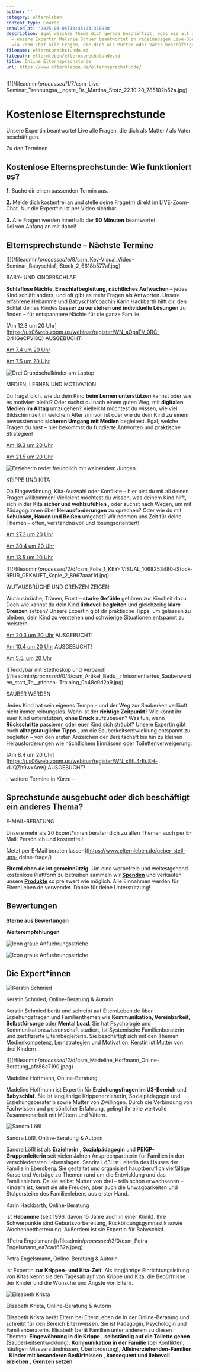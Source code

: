 ```yaml
---
author: ''
category: elternleben
content_type: Course
crawled_at: '2025-03-05T19:45:23.310928'
description: Egal welches Thema dich gerade beschäftigt, egal wie alt dein Kind ist
  – unsere Expertin Melanie Schüer beantwortet in regelmäßigen Live-Sprechstunden
  via Zoom-Chat alle Fragen, die dich als Mutter oder Vater beschäftigen.
filename: elternsprechstunde.md
filepath: elternleben/elternsprechstunde.md
title: Online Elternsprechstunde
url: https://www.elternleben.de/elternsprechstunde/
---
```


![](/fileadmin/_processed_/1/7/csm_Live-
Seminar_Trennungsa__ngste_Dr._Martina_Stotz_22.10.20_785102b52a.jpg)

#  Kostenlose Elternsprechstunde

Unsere Expertin beantwortet Live alle Fragen, die dich als Mutter / als Vater
beschäftigen.

Zu den Terminen

##  Kostenlose Elternsprechstunde: Wie funktioniert es?

**1.** Suche dir einen passenden Termin aus.

**2.** Melde dich kostenfrei an und stelle deine Frage(n) direkt im LIVE-Zoom-
Chat. Nur die Expert*in ist per Video sichtbar.

**3.** Alle Fragen werden innerhalb der **90 Minuten** beantwortet.  
Sei von Anfang an mit dabei!

##  Elternsprechstunde – Nächste Termine

![](/fileadmin/_processed_/e/9/csm_Key-Visual_Video-
Seminar_Babyschlaf_iStock_2_6618b577af.jpg)

BABY- UND KINDERSCHLAF

**Schlaflose Nächte, Einschlafbegleitung, nächtliches Aufwachen** – jedes Kind
schläft anders, und oft gibt es mehr Fragen als Antworten. Unsere erfahrene
Hebamme und Babyschlafcoachin Karin Hackbarth hilft dir, den Schlaf deines
Kindes **besser zu verstehen und individuelle Lösungen** zu finden – für
entspanntere Nächte für die ganze Familie.

[Am 12.3 um 20 Uhr](https://us06web.zoom.us/webinar/register/WN_aOpaTV_0RC-
QrHGeCPVi8Q) AUSGEBUCHT!

[Am 7.4 um 20
Uhr](https://us06web.zoom.us/webinar/register/WN_6rS34c1qR8ydcMpRgzJCQA)

[Am 7.5 um 20
Uhr](https://us06web.zoom.us/webinar/register/WN_3rfK0QGeQs2YZ9VNW2EsWA)

![Drei Grundschulkinder am
Laptop](/fileadmin/_processed_/5/0/csm_Artikel_Medienkompetenz_Kurzu__berblick_7-10_Grundschulkind_b61c66c75f.jpg)

MEDIEN, LERNEN UND MOTIVATION

Du fragst dich, wie du dein Kind **beim Lernen unterstützen** kannst oder wie
es motiviert bleibt? Oder suchst du nach einem guten Weg, mit **digitalen
Medien im Alltag** umzugehen? Vielleicht möchtest du wissen, wie viel
Bildschirmzeit in welchem Alter sinnvoll ist oder wie du dein Kind zu einem
bewussten und **sicheren Umgang mit Medien** begleitest. Egal, welche Fragen
du hast – hier bekommst du fundierte Antworten und praktische Strategien!

[Am 19.3 um 20
Uhr](https://us06web.zoom.us/webinar/register/WN_YLK6WRMNSEmRIpxajBAmNw)

[Am 21.5 um 20
Uhr](https://us06web.zoom.us/webinar/register/WN_wzY3pRuiTjqs6C7k3p1aIw)

![Erzieherin redet freundlich mit weinendem
Jungen.](/fileadmin/_processed_/1/a/csm_Ha__ufige_Fragen_Welche_Eingewo__hnungsmodelle_fu__r_die_Kita_gibt_es_und_welche_sind_am_besten_shutterstock_1102717541_KLEIN_ff69680728.jpg)

KRIPPE UND KITA

Ob Eingewöhnung, Kita-Auswahl oder Konflikte – hier bist du mit all deinen
Fragen willkommen! Vielleicht möchtest du wissen, was deinem Kind hilft, sich
in der Kita **sicher und wohlzufühlen** , oder suchst nach Wegen, um mit
Pädagog:innen über **Herausforderungen** zu sprechen? Oder wie du mit
**Schubsen, Hauen und Beißen** umgehst? Wir nehmen uns Zeit für deine Themen –
offen, verständnisvoll und lösungsorientiert!

[Am 27.3 um 20
Uhr](https://us06web.zoom.us/webinar/register/WN_Ij52QcQXTjuEwej2aiAVkg)

[Am 30.4 um 20
Uhr](https://us06web.zoom.us/webinar/register/WN_K2C04tjpRdSNKM3FLVuXOw)

[Am 13.5 um 20
Uhr](https://us06web.zoom.us/webinar/register/WN_6k2TWtHyQh2Hlgr-koGwyg)

![](/fileadmin/_processed_/2/d/csm_Folie_1_KEY-
VISUAL_1068253480-iStock-9EUR_GEKAUFT_Kopie_2_8967aaaf1d.jpg)

WUTAUSBRÜCHE UND GRENZEN ZEIGEN

Wutausbrüche, Tränen, Frust – **starke Gefühle** gehören zur Kindheit dazu.
Doch wie kannst du dein Kind **liebevoll begleiten** und gleichzeitig **klare
Grenzen** setzen? Unsere Expertin gibt dir praktische Tipps, um gelassen zu
bleiben, dein Kind zu verstehen und schwierige Situationen entspannt zu
meistern.

[Am 20.3 um 20
Uhr](https://us06web.zoom.us/webinar/register/WN_rceTEQZ_QjuD0mU2cL3Kug)
AUSGEBUCHT!

[Am 10.4 um 20
Uhr](https://us06web.zoom.us/webinar/register/WN_hrkSH0tuSOGE9UWWKj3AJg)
AUSGEBUCHT!

[Am 5.5. um 20
Uhr](https://us06web.zoom.us/webinar/register/WN_o04rIv_CSgqByBT8WgIAwA)

![Teddybär mit Stethoskop und
Verband](/fileadmin/_processed_/0/4/csm_Artikel_Bedu__rfnisorientiertes_Sauberwerden_statt_To__pfchen-
Training_0c48c9d2a9.jpg)

SAUBER WERDEN

Jedes Kind hat sein eigenes Tempo – und der Weg zur Sauberkeit verläuft nicht
immer reibungslos. Wann ist der **richtige Zeitpunkt**? Wie könnt ihr euer
Kind unterstützen, **ohne Druck** aufzubauen? Was tun, wenn **Rückschritte**
passieren oder euer Kind sich sträubt? Unsere Expertin gibt euch
**alltagstaugliche Tipps** , um die Sauberkeitsentwicklung entspannt zu
begleiten – von den ersten Anzeichen der Bereitschaft bis hin zu kleinen
Herausforderungen wie nächtlichem Einnässen oder Toilettenverweigerung.

[Am 8.4 um 20 Uhr](https://us06web.zoom.us/webinar/register/WN_xEfL4rEuSH-
xUQZh9wxAnw) AUSGEBUCHT!

\- weitere Termine in Kürze -



## **Sprechstunde ausgebucht oder dich beschäftigt ein anderes Thema?**

E-MAIL-BERATUNG

Unsere mehr als 20 Expert*innen beraten dich zu allen Themen auch per E-Mail:
Persönlich und kostenfrei!

[Jetzt per E-Mail beraten lassen](https://www.elternleben.de/ueber-stell-uns-
deine-frage/)

**ElternLeben.de ist gemeinnützig.** Um eine werbefreie und weitestgehend
kostenlose Plattform zu betreiben sammeln wir
**[Spenden](https://www.elternleben.de/spenden/)** und verkaufen unsere
**[Produkte](https://www.elternleben.de/shop/)** so preiswert wie möglich.
Alle Einnahmen werden für ElternLeben.de verwendet. Danke für deine
Unterstützung!

##  Bewertungen

**Sterne aus Bewertungen**

**Weiterempfehlungen**

![Icon graue
Anfuehrungsstriche](/fileadmin/Assets/Icons/anfuehrungsstriche_grau.svg)

![Icon graue
Anfuehrungsstriche](/fileadmin/Assets/Icons/anfuehrungsstriche_grau.svg)

##  Die Expert*innen

![Kerstin
Schmied](/fileadmin/_processed_/c/2/csm_Kerstin_Schmied_Expertin_b5e1374775.jpeg)

Kerstin Schmied, Online-Beratung & Autorin

Kerstin Schmied berät und schreibt auf ElternLeben.de über Erziehungsfragen
und Familienthemen wie **Kommunikation, Vereinbarkeit, Selbstfürsorge** oder
**Mental Load**. Sie hat Psychologie und Kommunikationswissenschaft studiert,
ist Systemische Familienberaterin und zertifizierte Elternbegleiterin. Sie
beschäftigt sich mit den Themen Medienkompetenz, Lernstrategien und
Motivation. Kerstin ist Mutter von drei Kindern.

![](/fileadmin/_processed_/2/d/csm_Madeline_Hoffmann_Online-
Beratung_afe86c7190.jpeg)

Madeline Hoffmann, Online-Beratung

Madeline Hoffmann ist Expertin für **Erziehungsfragen im U3-Bereich** und
**Babyschlaf**. Sie ist langjährige Krippenerzieherin, Sozialpädagogin und
Erziehungsberaterin sowie Mutter von Zwillingen. Durch die Verbindung von
Fachwissen und persönlicher Erfahrung, gelingt ihr eine wertvolle
Zusammenarbeit mit Müttern und Vätern.

![Sandra
Lößl](/fileadmin/_processed_/7/e/csm_Sandra_Loessl_Autorin_22a3c330c7.jpg)

Sandra Lößl, Online-Beratung & Autorin

Sandra Lößl ist als **Erzieherin** , **Sozialpädagogin** und **PEKiP-
Gruppenleiterin** seit vielen Jahren Ansprechpartnerin für Familien in den
verschiedensten Lebenslagen. Sandra Lößl ist Leiterin des Hauses der Familie
in Ebersberg. Sie gestaltet und organisiert hauptberuflich vielfältige Kurse
und Vorträge zu Themen rund um die Entwicklung und das Familienleben. Da sie
selbst Mutter von drei – teils schon erwachsenen – Kindern ist, kennt sie alle
Freuden, aber auch die Unwägbarkeiten und Stolpersteine des Familienlebens aus
erster Hand.



Karin Hackbarth, Online-Beratung

ist **Hebamme** (seit 1996, davon 15 Jahre auch in einer Klinik). Ihre
Schwerpunkte sind Geburtsvorbereitung, Rückbildungsgymnastik sowie
Wochenbettbetreuung. Außerdem ist sie Expertin für Babyschlaf.

![Petra Engelsmann](/fileadmin/_processed_/3/0/csm_Petra-
Engelsmann_ea7cad662a.jpeg)

Petra Engelsmann, Online-Beratung & Autorin

ist Expertin **zur Krippen- und Kita-Zeit**. Als langjährige
Einrichtungsleitung von Kitas kennt sie den Tagesablauf von Krippe und Kita,
die Bedürfnisse der Kinder und die Wünsche und Ängste von Eltern.

![Elisabeth
Krista](/fileadmin/_processed_/1/9/csm_Elisabeth_Krista_80432d9804.jpg)

Elisabeth Krista, Online-Beratung & Autorin

Elisabeth Krista berät Eltern bei ElternLeben.de in der Online-Beratung und
schreibt für den Bereich Elternwissen. Sie ist Pädagogin, Psychologin und
Familienberaterin. Elisabeth berät Familien unter anderem zu diesen Themen:
**Eingewöhnung in die Krippe** , **selbständig auf die Toilette gehen**
(Sauberkeitsentwicklung), **Kommunikation in der Familie** (bei Konflikten,
häufigen Missverständnissen, Überforderung), **Alleinerziehenden-Familien** ,
**Kinder mit besonderen Bedürfnissen** , **konsequent und liebevoll erziehen**
, **Grenzen setzen**.

